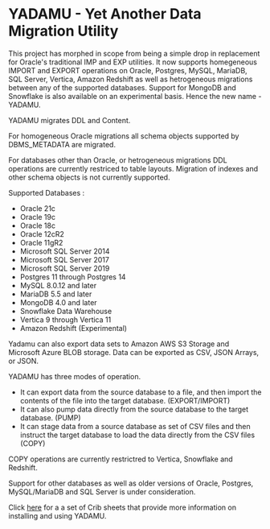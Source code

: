 # YADAMU - Yet Another Data Migration Utility

This project has morphed in scope from being a simple drop in replacement for Oracle's traditional IMP and EXP utilities.
It now supports homegeneous IMPORT and EXPORT operations on Oracle, Postgres, MySQL, MariaDB, SQL Server, Vertica, Amazon Redshift as well as hetrogeneous migrations between any of the supported databases. Support for MongoDB and Snowflake is also available on an experimental basis. Hence the new name - YADAMU. 

YADAMU migrates DDL and Content.

For homogeneous Oracle migrations all schema objects supported by DBMS_METADATA are migrated.

For databases other than Oracle, or hetrogeneous migrations DDL operations are currently restriced to table layouts. Migration of indexes and other schema objects is not currently supported.

Supported Databases :
* Oracle 21c
* Oracle 19c
* Oracle 18c
* Oracle 12cR2
* Oracle 11gR2
* Microsoft SQL Server 2014
* Microsoft SQL Server 2017
* Microsoft SQL Server 2019
* Postgres 11 through Postgres 14
* MySQL 8.0.12 and later
* MariaDB 5.5 and later
* MongoDB 4.0 and later
* Snowflake Data Warehouse
* Vertica 9 through Vertica 11
* Amazon Redshift (Experimental)

Yadamu can also export data sets to Amazon AWS S3 Storage and Microsoft Azure BLOB storage. Data can be exported as CSV, JSON Arrays, or JSON.

YADAMU has three modes of operation. 
* It can export data from the source database to a file, and then import the contents of the file into the target database. (EXPORT/IMPORT)
* It can also pump data directly from the source database to the target database. (PUMP)
* It can stage data from a source database as set of CSV files and then instruct the target database to load the data directly from the CSV files (COPY)

COPY operations are currently restrictred to Vertica, Snowflake and Redshift.

Support for other databases as well as older versions of Oracle, Postgres, MySQL/MariaDB and SQL Server is under consideration.

Click [here](doc/README.md) for a a set of Crib sheets that provide more information on installing and using YADAMU.
